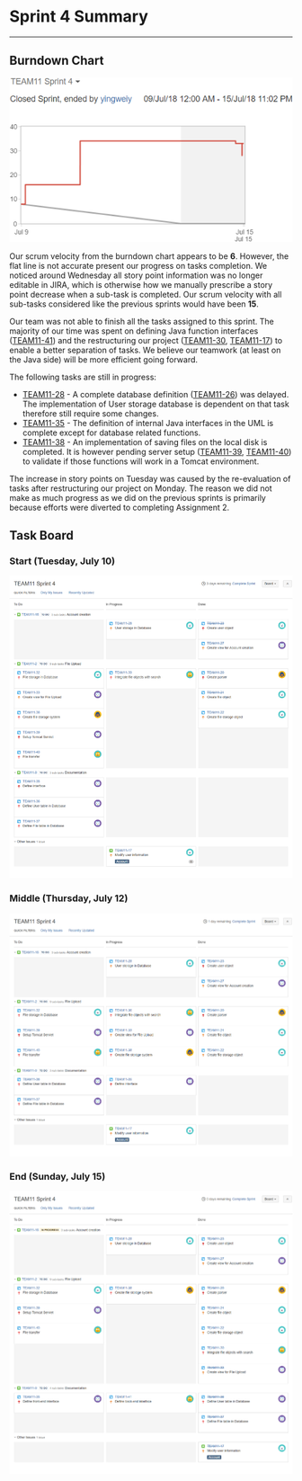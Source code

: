 # Sprint 4 Summary
--------------------

## Burndown Chart
![Burndown Chart - Sprint 4](./Sprint4BurnDown.png)

Our scrum velocity from the burndown chart appears to be __6__. However, the flat line is not accurate present our progress on tasks completion. We noticed around Wednesday all story point information was no longer editable in JIRA, which is otherwise how we manually prescribe a story point decrease when a sub-task is completed. Our scrum velocity with all sub-tasks considered like the previous sprints would have been __15__.

Our team was not able to finish all the tasks assigned to this sprint. The majority of our time was spent on defining Java function interfaces ([TEAM11-41]) and the restructuring our project ([TEAM11-30], [TEAM11-17]) to enable a better separation of tasks. We believe our teamwork (at least on the Java side) will be more efficient going forward.

The following tasks are still in progress:

* [TEAM11-28] - A complete database definition ([TEAM11-26]) was delayed. The implementation of User storage database is dependent on that task therefore still require some changes.
* [TEAM11-35] - The definition of internal Java interfaces in the UML is complete except for database related functions.
* [TEAM11-38] - An implementation of saving files on the local disk is completed. It is however pending server setup ([TEAM11-39], [TEAM11-40]) to validate if those functions will work in a Tomcat environment.

The increase in story points on Tuesday was caused by the re-evaluation of tasks after restructuring our project on Monday. The reason we did not make as much progress as we did on the previous sprints is primarily because efforts were diverted to completing Assignment 2.

## Task Board

### Start (Tuesday, July 10)
![Task Board - July 10](./TaskBoardAtStartOfSprint4.png)

### Middle (Thursday, July 12)
![Task Board - July 12](./TaskBoardAtMiddleOfSprint4.png)

### End (Sunday, July 15)
![Task Board - July 15](./TaskBoardAtEndOfSprint4.png)

[TEAM11-17]: https://cmsweb.utsc.utoronto.ca/jira/browse/TEAM11-17
[TEAM11-26]: https://cmsweb.utsc.utoronto.ca/jira/browse/TEAM11-26
[TEAM11-28]: https://cmsweb.utsc.utoronto.ca/jira/browse/TEAM11-28
[TEAM11-30]: https://cmsweb.utsc.utoronto.ca/jira/browse/TEAM11-30
[TEAM11-35]: https://cmsweb.utsc.utoronto.ca/jira/browse/TEAM11-35
[TEAM11-38]: https://cmsweb.utsc.utoronto.ca/jira/browse/TEAM11-38
[TEAM11-39]: https://cmsweb.utsc.utoronto.ca/jira/browse/TEAM11-39
[TEAM11-40]: https://cmsweb.utsc.utoronto.ca/jira/browse/TEAM11-40
[TEAM11-41]: https://cmsweb.utsc.utoronto.ca/jira/browse/TEAM11-41

